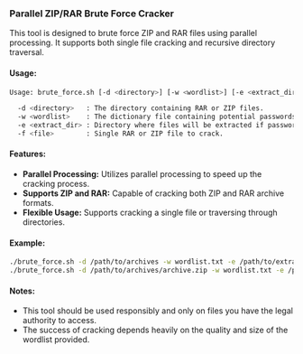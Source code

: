 ### Parallel ZIP/RAR Brute Force Cracker

This tool is designed to brute force ZIP and RAR files using parallel processing. It supports both single file cracking and recursive directory traversal.

#### Usage:

```bash
Usage: brute_force.sh [-d <directory>] [-w <wordlist>] [-e <extract_dir>] [-f <file>]

  -d <directory>   : The directory containing RAR or ZIP files.
  -w <wordlist>    : The dictionary file containing potential passwords.
  -e <extract_dir> : Directory where files will be extracted if password is correct.
  -f <file>        : Single RAR or ZIP file to crack.
```

#### Features:
- **Parallel Processing:** Utilizes parallel processing to speed up the cracking process.
- **Supports ZIP and RAR:** Capable of cracking both ZIP and RAR archive formats.
- **Flexible Usage:** Supports cracking a single file or traversing through directories.

#### Example:

```bash
./brute_force.sh -d /path/to/archives -w wordlist.txt -e /path/to/extracted
./brute_force.sh -d /path/to/archives/archive.zip -w wordlist.txt -e /path/to/extracted
```

#### Notes:
- This tool should be used responsibly and only on files you have the legal authority to access.
- The success of cracking depends heavily on the quality and size of the wordlist provided.
